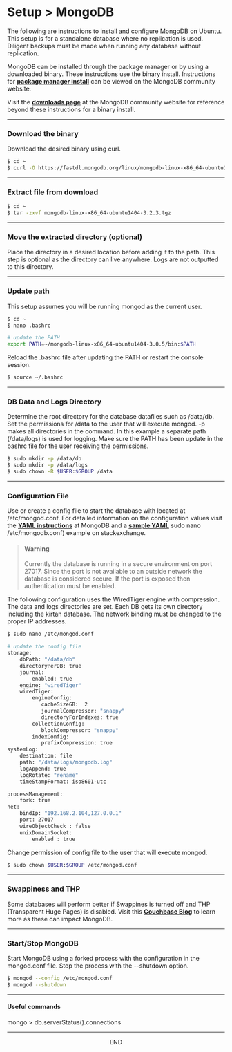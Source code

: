<div class="page-header">
  <h1  id="page-title">Setup > MongoDB</h1>
</div>

The following are instructions to install and configure MongoDB on Ubuntu. This setup is for a standalone
database where no replication is used. Diligent backups must be made when running any database
without replication.

MongoDB can be
installed through the package manager or by using a downloaded binary. These instructions
use the binary install. Instructions for
__[package manager install](https://docs.mongodb.org/manual/tutorial/install-mongodb-on-ubuntu/)__
can be viewed on the MongoDB community website.

Visit the
__[downloads page](https://www.mongodb.org/downloads?_ga=1.72465872.2135796909.1453758475#production)__
at the MongoDB community website for reference beyond these instructions
for a binary install.


___
### Download the binary

Download the desired binary using curl.

```bash
$ cd ~
$ curl -O https://fastdl.mongodb.org/linux/mongodb-linux-x86_64-ubuntu1404-3.2.3.tgz
```

___
### Extract file from download

```bash
$ cd ~
$ tar -zxvf mongodb-linux-x86_64-ubuntu1404-3.2.3.tgz
```

___
### Move the extracted directory (optional)

Place the directory in a desired location before adding it to the path. This step is optional
as the directory can live anywhere. Logs are not outputted to this directory.


___
### Update path

This setup assumes you will be running mongod as the current user.

```bash
$ cd ~
$ nano .bashrc

# update the PATH
export PATH=~/mongodb-linux-x86_64-ubuntu1404-3.0.5/bin:$PATH
```

Reload the .bashrc file after updating the PATH or restart the console session.

```bash
$ source ~/.bashrc
```






___
### DB Data and Logs Directory

Determine the root directory for the database datafiles such as /data/db.  
Set the permissions for /data to the user that will execute mongod. -p makes all directories in
the command. In this example a separate path (/data/logs) is used for logging. Make sure the PATH has
been update in the bashrc file for the user receiving the permissions.

```bash
$ sudo mkdir -p /data/db
$ sudo mkdir -p /data/logs
$ sudo chown -R $USER:$GROUP /data
```


___
### Configuration File

Use or create a config file to start the database with located at /etc/mongod.conf. For detailed
information on the configuration values visit the
__[YAML instructions](http://docs.mongodb.org/master/reference/configuration-options/)__ at MongoDB and a
__[sample YAML](http://dba.stackexchange.com/questions/82591/sample-yaml-configuration-files-for-mongodb)__
sudo nano /etc/mongodb.conf) example on stackexchange.

> #### Warning
> Currently the database is running in a secure environment on port 27017. Since the port is not available
> to an outside network the database is considered secure. If the port is exposed then authentication must
> be enabled.


The following configuration uses the WiredTiger engine with compression. The data and logs
directories are set. Each DB gets its own directory including the kirtan database. The network
binding must be changed to the proper IP addresses.

```bash
$ sudo nano /etc/mongod.conf

# update the config file
storage:
    dbPath: "/data/db"
    directoryPerDB: true
    journal:
        enabled: true
    engine: "wiredTiger"
    wiredTiger:
        engineConfig:
           cacheSizeGB:  2
           journalCompressor: "snappy"
           directoryForIndexes: true
        collectionConfig:
           blockCompressor: "snappy"
        indexConfig:
           prefixCompression: true
systemLog:
    destination: file
    path: "/data/logs/mongodb.log"
    logAppend: true
    logRotate: "rename"
    timeStampFormat: iso8601-utc

processManagement:
    fork: true
net:
    bindIp: "192.168.2.104,127.0.0.1"
    port: 27017
    wireObjectCheck : false
    unixDomainSocket:
        enabled : true
```

Change permission of config file to the user that will execute mongod.

```bash
$ sudo chown $USER:$GROUP /etc/mongod.conf
```

___
### Swappiness and THP
Some databases will perform better if Swappines is turned off and
THP (Transparent Huge Pages) is disabled. Visit this
__[Couchbase Blog](http://blog.couchbase.com/often-overlooked-linux-os-tweaks)__
to learn more as these can impact MongoDB.




___
### Start/Stop MongoDB

Start MongoDB using a forked process with the configuration in the mongod.conf file. Stop
the process with the --shutdown option.

```bash
$ mongod --config /etc/mongod.conf
$ mongod --shutdown
```




___
#### Useful commands

mongo > db.serverStatus().connections



___
<div style="margin:0 auto;text-align:center;">END</div>
